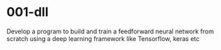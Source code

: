 # 001-dll
Develop a program to build and train a feedforward neural network from scratch using a deep learning framework like Tensorflow, keras etc
